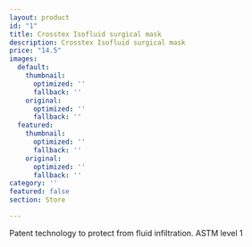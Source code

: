 ```yaml
---
layout: product
id: "1"
title: Crosstex Isofluid surgical mask
description: Crosstex Isofluid surgical mask
price: "14.5"
images:
  default:
    thumbnail:
      optimized: ''
      fallback: ''
    original:
      optimized: ''
      fallback: ''
  featured:
    thumbnail:
      optimized: ''
      fallback: ''
    original:
      optimized: ''
      fallback: ''
category: ''
featured: false
section: Store

---
```

Patent technology to protect from fluid infiltration. ASTM level 1